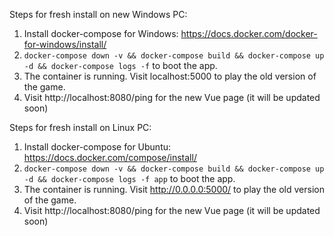 Steps for fresh install on new Windows PC:

1. Install docker-compose for Windows: https://docs.docker.com/docker-for-windows/install/
2. `docker-compose down -v && docker-compose build && docker-compose up -d && docker-compose logs -f` to boot the app.
3. The container is running. Visit localhost:5000 to play the old version of the game.
4. Visit http://localhost:8080/ping for the new Vue page (it will be updated soon)


Steps for fresh install on Linux PC:

1. Install docker-compose for Ubuntu: https://docs.docker.com/compose/install/
2. `docker-compose down -v && docker-compose build && docker-compose up -d && docker-compose logs -f app` to boot the app.
3. The container is running. Visit http://0.0.0.0:5000/ to play the old version of the game.
4. Visit http://localhost:8080/ping for the new Vue page (it will be updated soon)


